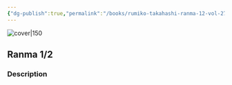 ```yaml
---
{"dg-publish":true,"permalink":"/books/rumiko-takahashi-ranma-12-vol-27/","title":"\"Ranma 1/2\"","tags":["manga","Fantasy"]}
---
```




![cover|150](http://books.google.com/books/content?id=sCfzQwAACAAJ&printsec=frontcover&img=1&zoom=1&source=gbs_api)

## Ranma 1/2

### Description


```